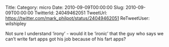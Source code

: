 Title: 
Category: micro
Date: 2010-09-09T00:00:00
Slug: 2010-09-09T00:00:00
TwitterId: 24049462051
TweetUrl: https://twitter.com/mark_philpot/status/24049462051
ReTweetUser: wilshipley

<i class="fa fa-retweet" aria-hidden="true"></i> Not sure I understand ‘irony’ - would it be ‘ironic’ that the guy who says we can’t write fart apps got his job because of his fart apps?